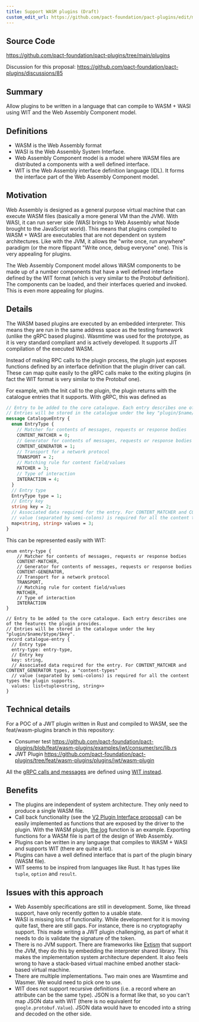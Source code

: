 ```yaml
---
title: Support WASM plugins (Draft)
custom_edit_url: https://github.com/pact-foundation/pact-plugins/edit/main/docs/proposals/003_Support_WASM_plugins.md
---
```

<!-- This file has been synced from the pact-foundation/pact-plugins repository. Please do not edit it directly. The URL of the source file can be found in the custom_edit_url value above -->

## Source Code

https://github.com/pact-foundation/pact-plugins/tree/main/plugins


Discussion for this proposal: https://github.com/pact-foundation/pact-plugins/discussions/85

## Summary

Allow plugins to be written in a language that can compile to WASM + WASI using WIT and the Web Assembly Component model. 

## Definitions

* WASM is the Web Assembly format
* WASI is the Web Assembly System Interface. 
* Web Assembly Component model is a model where WASM files are distributed a components with a well defined interface.
* WIT is the Web Assembly interface definition language (IDL). It forms the interface part of the Web Assembly Component model. 

## Motivation

Web Assembly is designed as a general purpose virtual machine that can execute WASM files (basically a more general 
VM than the JVM). With WASI, it can run server side (WASI brings to Web Assembly what Node brought to the JavaScript world). 
This means that plugins compiled to WASM + WASI are executables that are not dependent on system architectures. Like 
with the JVM, it allows the "write once, run anywhere" paradigm (or the more flippant "Write once, debug everyone" one).
This is very appealing for plugins.

The Web Assembly Component model allows WASM components to be made up of a number components that have a well defined
interface defined by the WIT format (which is very similar to the Protobuf definition). The components can be loaded,
and their interfaces queried and invoked. This is even more appealing for plugins. 

## Details

The WASM based plugins are executed by an embedded interpreter. This means they are run in the same address space as the
testing framework (unlike the gRPC based plugins). Wasmtime was used for the prototype, as it is very standard compliant
and is actively developed. It supports JIT compilation of the executed WASM.

Instead of making RPC calls to the plugin process, the plugin just exposes functions defined by an interface definition 
that the plugin driver can call. These can map quite easily to the gRPC calls make to the exiting plugins (in fact the
WIT format is very similar to the Protobuf one).

For example, with the Init call to the plugin, the plugin returns with the catalogue entries that it supports. With gRPC,
this was defined as

```protobuf
// Entry to be added to the core catalogue. Each entry describes one of the features the plugin provides.
// Entries will be stored in the catalogue under the key "plugin/$name/$type/$key".
message CatalogueEntry {
  enum EntryType {
    // Matcher for contents of messages, requests or response bodies
    CONTENT_MATCHER = 0;
    // Generator for contents of messages, requests or response bodies
    CONTENT_GENERATOR = 1;
    // Transport for a network protocol
    TRANSPORT = 2;
    // Matching rule for content field/values
    MATCHER = 3;
    // Type of interaction
    INTERACTION = 4;
  }
  // Entry type
  EntryType type = 1;
  // Entry key
  string key = 2;
  // Associated data required for the entry. For CONTENT_MATCHER and CONTENT_GENERATOR types, a "content-types"
  // value (separated by semi-colons) is required for all the content types the plugin supports.
  map<string, string> values = 3;
}
```

This can be represented easily with WIT:
```wit
enum entry-type {
    // Matcher for contents of messages, requests or response bodies
    CONTENT-MATCHER,
    // Generator for contents of messages, requests or response bodies
    CONTENT-GENERATOR,
    // Transport for a network protocol
    TRANSPORT,
    // Matching rule for content field/values
    MATCHER,
    // Type of interaction
    INTERACTION
}

// Entry to be added to the core catalogue. Each entry describes one of the features the plugin provides.
// Entries will be stored in the catalogue under the key "plugin/$name/$type/$key".
record catalogue-entry {
  // Entry type
  entry-type: entry-type,
  // Entry key
  key: string,
  // Associated data required for the entry. For CONTENT_MATCHER and CONTENT_GENERATOR types, a "content-types"
  // value (separated by semi-colons) is required for all the content types the plugin supports.
  values: list<tuple<string, string>>
}
```

## Technical details

For a POC of a JWT plugin written in Rust and compiled to WASM, see the feat/wasm-plugins branch in this repository:
* Consumer test https://github.com/pact-foundation/pact-plugins/blob/feat/wasm-plugins/examples/jwt/consumer/src/lib.rs
* JWT Plugin https://github.com/pact-foundation/pact-plugins/tree/feat/wasm-plugins/plugins/jwt/wasm-plugin

All the [gRPC calls and messages](https://github.com/pact-foundation/pact-plugins/blob/feat/wasm-plugins/proto/plugin.proto)
are defined using [WIT instead](https://github.com/pact-foundation/pact-plugins/blob/feat/wasm-plugins/plugins/jwt/wasm-plugin/wit/plugin.wit).

## Benefits

* The plugins are independent of system architecture. They only need to produce a single WASM file.
* Call back functionality (see the [V2 Plugin Interface proposal](https://github.com/pact-foundation/pact-plugins/blob/main/docs/proposals/001_V2_Plugin_Interface.md#capability-for-plugins-to-use-the-functionality-from-the-calling-framework))
  can be easily implemented as functions that are exposed by the driver to the plugin. With the WASM plugin, [the log](https://github.com/pact-foundation/pact-plugins/blob/feat/wasm-plugins/plugins/jwt/wasm-plugin/wit/plugin.wit#L4)
  function is an example. Exporting functions for a WASM file is part of the design of Web Assembly.
* Plugins can be written in any language that compiles to WASM + WASI and supports WIT (there are quite a lot).
* Plugins can have a well defined interface that is part of the plugin binary (WASM file).
* WIT seems to be inspired from languages like Rust. It has types like `tuple`, `option` and `result`.

## Issues with this approach

* Web Assembly specifications are still in development. Some, like thread support, have only recently gotten to a usable state.
* WASI is missing lots of functionality. While development for it is moving quite fast, there are still gaps. For instance,
  there is no cryptography support. This made writing a JWT plugin challenging, as part of what it needs to do is validate the signature of the token.
* There is no JVM support. There are frameworks like [Extism](https://extism.org/) that support the JVM, they do this by embedding
  the interpreter shared library. This makes the implementation system architecture dependent. It also feels wrong to have
  a stack-based virtual machine embed another stack-based virtual machine.
* There are multiple implementations. Two main ones are Wasmtime and Wasmer. We would need to pick one to use.
* WIT does not support recursive definitions (i.e. a record where an attribute can be the same type). JSON is a format
  like that, so you can't map JSON data with WIT (there is no equivalent for `google.protobuf.Value`). JSON data would have to
  encoded into a string and decoded on the other side.
